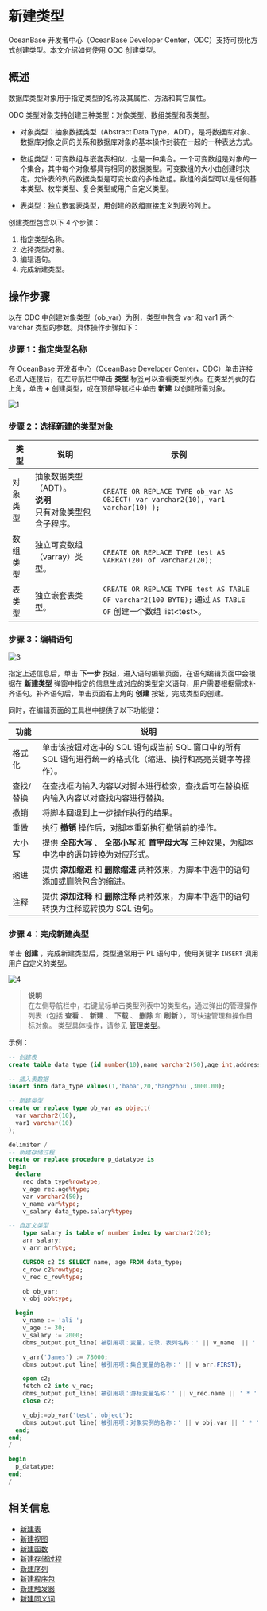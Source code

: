 新建类型 
=========================

OceanBase 开发者中心（OceanBase Developer Center，ODC）支持可视化方式创建类型。本文介绍如何使用 ODC 创建类型。

概述 
-----------------------

数据库类型对象用于指定类型的名称及其属性、方法和其它属性。

ODC 类型对象支持创建三种类型：对象类型、数组类型和表类型。

* 对象类型：抽象数据类型（Abstract Data Type，ADT），是将数据库对象、数据库对象之间的关系和数据库对象的基本操作封装在一起的一种表达方式。

  

* 数组类型：可变数组与嵌套表相似，也是一种集合。一个可变数组是对象的一个集合，其中每个对象都具有相同的数据类型。可变数组的大小由创建时决定。允许表的列的数据类型是可变长度的多维数组。数组的类型可以是任何基本类型、枚举类型、复合类型或用户自定义类型。

  

* 表类型：独立嵌套表类型，用创建的数组直接定义到表的列上。

创建类型包含以下 4 个步骤：

1. 指定类型名称。
2. 选择类型对象。
3. 编辑语句。
4. 完成新建类型。

操作步骤 
-------------------------

以在 ODC 中创建对象类型（ob_var）为例，类型中包含 var 和 var1 两个 varchar 类型的参数。具体操作步骤如下：

### 步骤 1：指定类型名称

在 OceanBase 开发者中心（OceanBase Developer Center，ODC）单击连接名进入连接后，在左导航栏中单击 **类型** 标签可以查看类型列表。在类型列表的右上角，单击 **+** 创建类型，或在顶部导航栏中单击 **新建** 以创建所需对象。

![1](https://obbusiness-private.oss-cn-shanghai.aliyuncs.com/doc/img/odc/333/%E7%B1%BB%E5%9E%8B-%E6%96%B0%E5%BB%BA%E7%B1%BB%E5%9E%8B-%E6%AD%A5%E9%AA%A41.png)

### 步骤 2：选择新建的类型对象



|  类型  |                                说明                                 |                                                                  示例                                                                   |
|------|-------------------------------------------------------------------|---------------------------------------------------------------------------------------------------------------------------------------|
| 对象类型 | 抽象数据类型（ADT）。<br> **说明** <br> 只有对象类型包含子程序。 |  ``` CREATE OR REPLACE TYPE ob_var AS OBJECT( var varchar2(10), var1 varchar(10) ); ```    |
| 数组类型 | 独立可变数组（varray）类型。                                                 | ``` CREATE OR REPLACE TYPE test AS VARRAY(20) of varchar2(20); ```                                         |
| 表类型  | 独立嵌套表类型。                                                          | ``` CREATE OR REPLACE TYPE test AS TABLE OF varchar2(100 BYTE); ```  通过 `AS TABLE OF` 创建一个数组 list\<test\>。 |



### 步骤 3：编辑语句

![3](https://obbusiness-private.oss-cn-shanghai.aliyuncs.com/doc/img/odc/340/%E6%96%B0%E5%BB%BA%E7%B1%BB%E5%9E%8B-%E6%AD%A5%E9%AA%A43.png)

指定上述信息后，单击 **下一步** 按钮，进入语句编辑页面，在语句编辑页面中会根据在 **新建类型** 弹窗中指定的信息生成对应的类型定义语句，用户需要根据需求补齐语句。补齐语句后，单击页面右上角的 **创建** 按钮，完成类型的创建。

同时，在编辑页面的工具栏中提供了以下功能键：


|  功能   |                               说明                               |
|-------|----------------------------------------------------------------|
| 格式化   | 单击该按钮对选中的 SQL 语句或当前 SQL 窗口中的所有 SQL 语句进行统一的格式化（缩进、换行和高亮关键字等操作）。 |
| 查找/替换 | 在查找框内输入内容以对脚本进行检索，查找后可在替换框内输入内容以对查找内容进行替换。                     |
| 撤销    | 将脚本回退到上一步操作执行的结果。                                              |
| 重做    | 执行 **撤销** 操作后，对脚本重新执行撤销前的操作。                                   |
| 大小写   | 提供 **全部大写** 、 **全部小写** 和 **首字母大写** 三种效果，为脚本中选中的语句转换为对应形式。    |
| 缩进    | 提供 **添加缩进** 和 **删除缩进** 两种效果，为脚本中选中的语句添加或删除包含的缩进。             |
| 注释    | 提供 **添加注释** 和 **删除注释** 两种效果，为脚本中选中的语句转换为注释或转换为 SQL 语句。       |



### 步骤 4：完成新建类型

单击 **创建** ，完成新建类型后，类型通常用于 PL 语句中，使用关键字 `INSERT` 调用用户自定义的类型。

![4](https://obbusiness-private.oss-cn-shanghai.aliyuncs.com/doc/img/odc/420/900.database-objects/8.web-odc-type-objects/1.png)

> **说明**  
> 在左侧导航栏中，右键鼠标单击类型列表中的类型名，通过弹出的管理操作列表（包括 **查看** 、 **新建** 、 **下载** 、 **删除** 和 **刷新** ），可快速管理和操作目标对象。
> 类型具体操作，请参见 [管理类型](../800.web-odc-type-objects/300.web-odc-manage-types.md)。

示例：

```sql
-- 创建表
create table data_type (id number(10),name varchar2(50),age int,address varchar2(50),salary float);

-- 插入表数据
insert into data_type values(1,'baba',20,'hangzhou',3000.00);

-- 新建类型
create or replace type ob_var as object(
  var varchar2(10),
  var1 varchar(10)
);

delimiter /
-- 新建存储过程
create or replace procedure p_datatype is
begin
  declare
    rec data_type%rowtype;
    v_age rec.age%type;
    var varchar2(50);
    v_name var%type;
    v_salary data_type.salary%type;

-- 自定义类型
    type salary is table of number index by varchar2(20);
    arr salary;
    v_arr arr%type;

    CURSOR c2 IS SELECT name, age FROM data_type;
    c_row c2%rowtype;
    v_rec c_row%type;

    ob ob_var;
    v_obj ob%type;

  begin
    v_name := 'ali ';
    v_age := 30;
    v_salary := 2000;
    dbms_output.put_line('被引用项：变量，记录，表列名称：' || v_name  || ' * ' || v_age || ' * ' || v_salary);

    v_arr('James') := 78000;
    dbms_output.put_line('被引用项：集合变量的名称：' || v_arr.FIRST);

    open c2;
    fetch c2 into v_rec;
    dbms_output.put_line('被引用项：游标变量名称：' || v_rec.name || ' * ' || v_rec.age);
    close c2;

    v_obj:=ob_var('test','object');
    dbms_output.put_line('被引用项：对象实例的名称：' || v_obj.var || ' * ' || v_obj.var1);
  end;
end;
/

begin
  p_datatype;
end;
/
```

相关信息 
-------------------------

* [新建表](../100.web-odc-table-objects/200.web-odc-create-a-table.md)
* [新建视图](../200.web-odc-view-objects/200.web-odc-create-a-view.md)
* [新建函数](../300.web-odc-function-objects/200.web-odc-create-a-function.md)
* [新建存储过程](../400.web-odc-stored-procedure-objects/200.web-odc-create-a-stored-procedure.md)
* [新建序列](../500.web-odc-sequence-objects/200.web-odc-create-a-sequence.md)
* [新建程序包](../600.web-odc-package-objects/200.web-odc-create-a-program-package.md)
* [新建触发器](../700.web-odc-trigger-objects/200.web-odc-create-a-trigger.md)
* [新建同义词](../900.web-odc-synonym-objects/200.web-odc-create-a-synonym.md)
